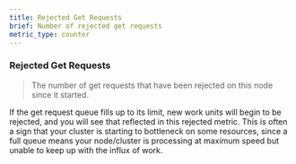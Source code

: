 ```yaml
---
title: Rejected Get Requests
brief: Number of rejected get requests
metric_type: counter
---
```

### Rejected Get Requests

> The number of get requests that have been rejected on this node since it started.

If the get request queue fills up to its limit, new work units will begin to be rejected, and you will see that reflected in this rejected metric. This is often a sign that your cluster is starting to bottleneck on some resources, since a full queue means your node/cluster is processing at maximum speed but unable to keep up with the influx of work.
